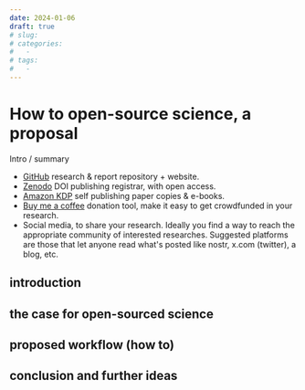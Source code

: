 ```yaml
---
date: 2024-01-06
draft: true
# slug:
# categories:
#   - 
# tags:
#   - 
---
```

# How to open-source science, a proposal
Intro / summary
<!-- more -->

- [GitHub](https://github.com/) research & report repository + website.
- [Zenodo](https://zenodo.org/) DOI publishing registrar, with open access.
- [Amazon KDP](https://kdp.amazon.com) self publishing paper copies & e-books.
- [Buy me a coffee](https://www.buymeacoffee.com) donation tool, make it easy to get crowdfunded in your research.
- Social media, to share your research. Ideally you find a way to reach the appropriate community of interested researches. Suggested platforms are those that let anyone read what's posted like nostr, x.com (twitter), a blog, etc.

## introduction

## the case for open-sourced science

## proposed workflow (how to)

## conclusion and further ideas